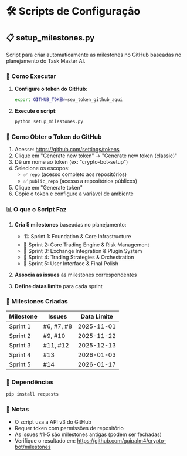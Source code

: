# 🛠️ Scripts de Configuração

## 📋 setup_milestones.py

Script para criar automaticamente as milestones no GitHub baseadas no planejamento do Task Master AI.

### 🚀 Como Executar

1. **Configure o token do GitHub**:
   ```bash
   export GITHUB_TOKEN=seu_token_github_aqui
   ```

2. **Execute o script**:
   ```bash   cd scripts
   python setup_milestones.py
   ```

### 🔑 Como Obter o Token do GitHub

1. Acesse: https://github.com/settings/tokens
2. Clique em "Generate new token" → "Generate new token (classic)"
3. Dê um nome ao token (ex: "crypto-bot-setup")
4. Selecione os escopos:
   - ✅ `repo` (acesso completo aos repositórios)
   - ✅ `public_repo` (acesso a repositórios públicos)
5. Clique em "Generate token"
6. Copie o token e configure a variável de ambiente

### 📊 O que o Script Faz

1. **Cria 5 milestones** baseadas no planejamento:
   - 🏗️ Sprint 1: Foundation & Core Infrastructure
   - 🚀 Sprint 2: Core Trading Engine & Risk Management
   - 🔌 Sprint 3: Exchange Integration & Plugin System
   - 🎯 Sprint 4: Trading Strategies & Orchestration
   - 🎨 Sprint 5: User Interface & Final Polish

2. **Associa as issues** às milestones correspondentes

3. **Define datas limite** para cada sprint

### 🎯 Milestones Criadas

| Milestone | Issues | Data Limite |
|-----------|--------|-------------|
| Sprint 1 | #6, #7, #8 | 2025-11-01 |
| Sprint 2 | #9, #10 | 2025-11-22 |
| Sprint 3 | #11, #12 | 2025-12-13 |
| Sprint 4 | #13 | 2026-01-03 |
| Sprint 5 | #14 | 2026-01-17 |

### 🔧 Dependências

```bash
pip install requests
```

### 📝 Notas

- O script usa a API v3 do GitHub
- Requer token com permissões de repositório
- As issues #1-5 são milestones antigas (podem ser fechadas)
- Verifique o resultado em: https://github.com/guipalm4/crypto-bot/milestones
